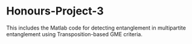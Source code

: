 # Honours-Project-3
This includes the Matlab code for detecting entanglement in multipartite entanglement using Transposition-based GME criteria.
